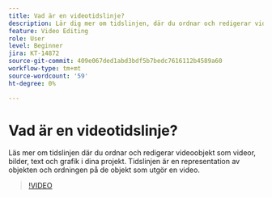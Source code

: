 ```yaml
---
title: Vad är en videotidslinje?
description: Lär dig mer om tidslinjen, där du ordnar och redigerar videoobjekt
feature: Video Editing
role: User
level: Beginner
jira: KT-14872
source-git-commit: 409e067ded1abd3bdf5b7bedc7616112b4589a60
workflow-type: tm+mt
source-wordcount: '59'
ht-degree: 0%

---
```


# Vad är en videotidslinje?

Läs mer om tidslinjen där du ordnar och redigerar videoobjekt som videor, bilder, text och grafik i dina projekt. Tidslinjen är en representation av objekten och ordningen på de objekt som utgör en video.

>[!VIDEO](https://video.tv.adobe.com/v/3427090?quality=12&learn=on&hidetitle=true)
